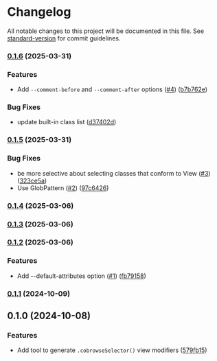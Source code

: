 # Changelog

All notable changes to this project will be documented in this file. See [standard-version](https://github.com/conventional-changelog/standard-version) for commit guidelines.

### [0.1.6](#) (2025-03-31)


### Features

* Add `--comment-before` and `--comment-after` options ([#4](#)) ([b7b762e](#))


### Bug Fixes

* update built-in class list ([d37402d](#))

### [0.1.5](#) (2025-03-31)


### Bug Fixes

* be more selective about selecting classes that conform to View ([#3](#)) ([323ce5a](#))
* Use GlobPattern ([#2](#)) ([97c6426](#))

### [0.1.4](#) (2025-03-06)

### [0.1.3](#) (2025-03-06)

### [0.1.2](#) (2025-03-06)


### Features

* Add --default-attributes option ([#1](#)) ([fb79158](#))

### [0.1.1](#) (2024-10-09)

## 0.1.0 (2024-10-08)


### Features

* Add tool to generate `.cobrowseSelector()` view modifiers ([579fb15](#))
